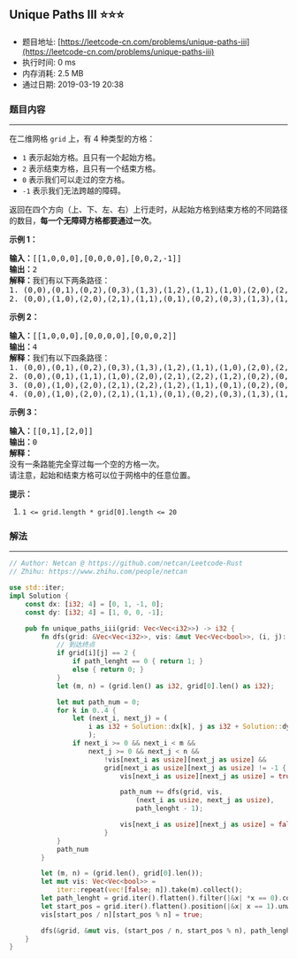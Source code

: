 ## Unique Paths III :star::star::star:
- 题目地址: [https://leetcode-cn.com/problems/unique-paths-iii](https://leetcode-cn.com/problems/unique-paths-iii)
- 执行时间: 0 ms 
- 内存消耗: 2.5 MB
- 通过日期: 2019-03-19 20:38

### 题目内容
---
<p>在二维网格 <code>grid</code> 上，有 4 种类型的方格：</p>

<ul>
	<li><code>1</code> 表示起始方格。且只有一个起始方格。</li>
	<li><code>2</code> 表示结束方格，且只有一个结束方格。</li>
	<li><code>0</code> 表示我们可以走过的空方格。</li>
	<li><code>-1</code> 表示我们无法跨越的障碍。</li>
</ul>

<p>返回在四个方向（上、下、左、右）上行走时，从起始方格到结束方格的不同路径的数目，<strong>每一个无障碍方格都要通过一次</strong>。</p>



<p><strong>示例 1：</strong></p>

<pre><strong>输入：</strong>[[1,0,0,0],[0,0,0,0],[0,0,2,-1]]
<strong>输出：</strong>2
<strong>解释：</strong>我们有以下两条路径：
1. (0,0),(0,1),(0,2),(0,3),(1,3),(1,2),(1,1),(1,0),(2,0),(2,1),(2,2)
2. (0,0),(1,0),(2,0),(2,1),(1,1),(0,1),(0,2),(0,3),(1,3),(1,2),(2,2)</pre>

<p><strong>示例 2：</strong></p>

<pre><strong>输入：</strong>[[1,0,0,0],[0,0,0,0],[0,0,0,2]]
<strong>输出：</strong>4
<strong>解释：</strong>我们有以下四条路径： 
1. (0,0),(0,1),(0,2),(0,3),(1,3),(1,2),(1,1),(1,0),(2,0),(2,1),(2,2),(2,3)
2. (0,0),(0,1),(1,1),(1,0),(2,0),(2,1),(2,2),(1,2),(0,2),(0,3),(1,3),(2,3)
3. (0,0),(1,0),(2,0),(2,1),(2,2),(1,2),(1,1),(0,1),(0,2),(0,3),(1,3),(2,3)
4. (0,0),(1,0),(2,0),(2,1),(1,1),(0,1),(0,2),(0,3),(1,3),(1,2),(2,2),(2,3)</pre>

<p><strong>示例 3：</strong></p>

<pre><strong>输入：</strong>[[0,1],[2,0]]
<strong>输出：</strong>0
<strong>解释：</strong>
没有一条路能完全穿过每一个空的方格一次。
请注意，起始和结束方格可以位于网格中的任意位置。
</pre>



<p><strong>提示：</strong></p>

<ol>
	<li><code>1 <= grid.length * grid[0].length <= 20</code></li>
</ol>


### 解法
---
```rust
// Author: Netcan @ https://github.com/netcan/Leetcode-Rust
// Zhihu: https://www.zhihu.com/people/netcan

use std::iter;
impl Solution {
    const dx: [i32; 4] = [0, 1, -1, 0];
    const dy: [i32; 4] = [1, 0, 0, -1];

    pub fn unique_paths_iii(grid: Vec<Vec<i32>>) -> i32 {
        fn dfs(grid: &Vec<Vec<i32>>, vis: &mut Vec<Vec<bool>>, (i, j): (usize, usize), path_lenght: i32) -> i32 {
            // 到达终点
            if grid[i][j] == 2 {
                if path_lenght == 0 { return 1; }
                else { return 0; }
            }
            let (m, n) = (grid.len() as i32, grid[0].len() as i32);

            let mut path_num = 0;
            for k in 0..4 {
                let (next_i, next_j) = (
                    i as i32 + Solution::dx[k], j as i32 + Solution::dy[k]
                    );
                if next_i >= 0 && next_i < m &&
                    next_j >= 0 && next_j < n &&
                        !vis[next_i as usize][next_j as usize] &&
                        grid[next_i as usize][next_j as usize] != -1 {
                            vis[next_i as usize][next_j as usize] = true;

                            path_num += dfs(grid, vis,
                                (next_i as usize, next_j as usize),
                                path_lenght - 1);

                            vis[next_i as usize][next_j as usize] = false;
                        }
            }
            path_num
        }

        let (m, n) = (grid.len(), grid[0].len());
        let mut vis: Vec<Vec<bool>> =
            iter::repeat(vec![false; n]).take(m).collect();
        let path_lenght = grid.iter().flatten().filter(|&x| *x == 0).count() as i32;
        let start_pos = grid.iter().flatten().position(|&x| x == 1).unwrap();
        vis[start_pos / n][start_pos % n] = true;

        dfs(&grid, &mut vis, (start_pos / n, start_pos % n), path_lenght + 1)
    }
}


```